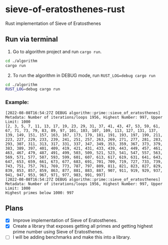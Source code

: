 # sieve-of-eratosthenes-rust
Rust implementation of Sieve of Eratosthenes

## Run via terminal
1. Go to algorithm project and run ```cargo run```.
``` sh
cd ./algorithm
cargo run
```
2. To run the algorithm in DEBUG mode, run ```RUST_LOG=debug cargo run```
```sh
cd ./algorithm
RUST_LOG=debug cargo run
```

### Example:
```
[2022-08-08T16:54:27Z DEBUG algorithm::prime::sieve_of_eratosthenes] Metadata: Number of iterations/loops 1956, Highest Number: 997, Upper Limit: 1000
[2, 3, 5, 7, 11, 13, 17, 19, 23, 29, 31, 37, 41, 43, 47, 53, 59, 61, 67, 71, 73, 79, 83, 89, 97, 101, 103, 107, 109, 113, 127, 131, 137, 139, 149, 151, 157, 163, 167, 173, 179, 181, 191, 193, 197, 199, 211, 223, 227, 229, 233, 239, 241, 251, 257, 263, 269, 271, 277, 281, 283, 293, 307, 311, 313, 317, 331, 337, 347, 349, 353, 359, 367, 373, 379, 383, 389, 397, 401, 409, 419, 421, 431, 433, 439, 443, 449, 457, 461, 463, 467, 479, 487, 491, 499, 503, 509, 521, 523, 541, 547, 557, 563, 569, 571, 577, 587, 593, 599, 601, 607, 613, 617, 619, 631, 641, 643, 647, 653, 659, 661, 673, 677, 683, 691, 701, 709, 719, 727, 733, 739, 743, 751, 757, 761, 769, 773, 787, 797, 809, 811, 821, 823, 827, 829, 839, 853, 857, 859, 863, 877, 881, 883, 887, 907, 911, 919, 929, 937, 941, 947, 953, 967, 971, 977, 983, 991, 997]
[2022-08-08T16:54:27Z DEBUG algorithm::prime::sieve_of_eratosthenes] Metadata: Number of iterations/loops 1956, Highest Number: 997, Upper Limit: 1000
Highest primes below 1000: 997

```

## Plans

- [x] Improve implementation of Sieve of Eratosthenes.
- [x] Create a library that exposes getting all primes and getting highest prime number using Sieve of Eratosthenes.    
- [ ] I will be adding benchmarks and make this into a library.